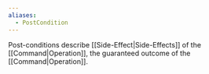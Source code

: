 ```yaml
---
aliases:
  - PostCondition
---
```

Post-conditions describe [[Side-Effect|Side-Effects]] of the [[Command|Operation]], the guaranteed outcome of the [[Command|Operation]].
